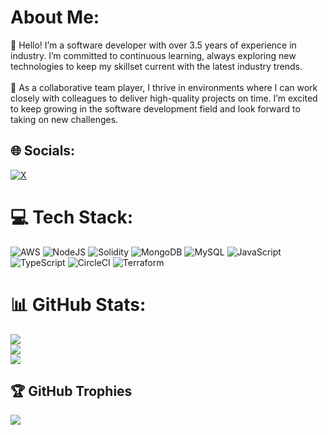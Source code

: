 # About Me:
👋 Hello! I’m a software developer with over 3.5 years of experience in industry. I’m committed to continuous learning, always exploring new technologies to keep my skillset current with the latest industry trends.<br><br>🚀 As a collaborative team player, I thrive in environments where I can work closely with colleagues to deliver high-quality projects on time. I’m excited to keep growing in the software development field and look forward to taking on new challenges.


## 🌐 Socials:
[![X](https://img.shields.io/badge/X-black.svg?logo=X&logoColor=white)](https://x.com/0xsubhamweb3) 

# 💻 Tech Stack:
![AWS](https://img.shields.io/badge/AWS-%23FF9900.svg?style=for-the-badge&logo=amazon-aws&logoColor=white) ![NodeJS](https://img.shields.io/badge/node.js-6DA55F?style=for-the-badge&logo=node.js&logoColor=white) ![Solidity](https://img.shields.io/badge/Solidity-%23363636.svg?style=for-the-badge&logo=solidity&logoColor=white) ![MongoDB](https://img.shields.io/badge/MongoDB-%234ea94b.svg?style=for-the-badge&logo=mongodb&logoColor=white) ![MySQL](https://img.shields.io/badge/mysql-4479A1.svg?style=for-the-badge&logo=mysql&logoColor=white) ![JavaScript](https://img.shields.io/badge/javascript-%23323330.svg?style=for-the-badge&logo=javascript&logoColor=%23F7DF1E) ![TypeScript](https://img.shields.io/badge/typescript-%23007ACC.svg?style=for-the-badge&logo=typescript&logoColor=white) 
![CircleCI](https://img.shields.io/badge/circleci-%23161616.svg?style=for-the-badge&logo=circleci&logoColor=white) ![Terraform](https://img.shields.io/badge/terraform-%235835CC.svg?style=for-the-badge&logo=terraform&logoColor=white)
# 📊 GitHub Stats:
![](https://github-readme-stats.vercel.app/api?username=subham-satapathy&theme=dark&hide_border=false&include_all_commits=true&count_private=true)<br/>
![](https://github-readme-streak-stats.herokuapp.com/?user=subham-satapathy&theme=dark&hide_border=false)<br/>
![](https://github-readme-stats.vercel.app/api/top-langs/?username=subham-satapathy&theme=dark&hide_border=false&include_all_commits=true&count_private=true&layout=compact)

## 🏆 GitHub Trophies
![](https://github-profile-trophy.vercel.app/?username=subham-satapathy&theme=radical&no-frame=true&no-bg=false&margin-w=4)

<!-- Proudly created with GPRM ( https://gprm.itsvg.in ) -->
